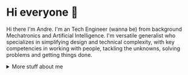 # Hi everyone :wave:

Hi there I'm Andre. I'm an Tech Engineer (wanna be) from background Mechatronics and Artificial Intelligence. I'm versatile generalist who specializes in simplifying design and technical complexity, with key competencies in working with people, tackling the unknowns, solving problems and getting things done.

<details>
<summary>
  More stuff about me
</summary>

## Quick overview

#### GitHub Stats

NOTE: This does not indicate my skill level or language proficiency, it's merely a GitHub metric of which languages I have the most code of on GitHub.

### What I do

I do Open Source. In fact, I do Open Source so much, that 95% of my work on
GitHub is free and open to everyone. I am really passionate about doing web
development, it is in my opinion the best combination of logical programming and
(sometimes) beautiful design.

## My skills 📜

### Web technologies

- JavaScript
- TypeScript
- Next.js
- HTML, CSS
- Node.js
- PHP
- MySQL
- Java
  
### Application Development

- Python 
- C++ (sort of)

### Productivity utilities

- Microsoft Office - I am a Certified
  [Excel](https://www.youracclaim.com/badges/36154164-82b5-4fbf-b65c-c152af720245/public_url)
  and
  [Word](https://www.youracclaim.com/badges/6f4eee1d-3379-4a8b-b846-35762708d4b8/public_url)
  Expert

## What I'm currently learning 📚

- Diving into VS Code's code base
- Typescript's magic
- Rust's blazing-fastness

</details>
